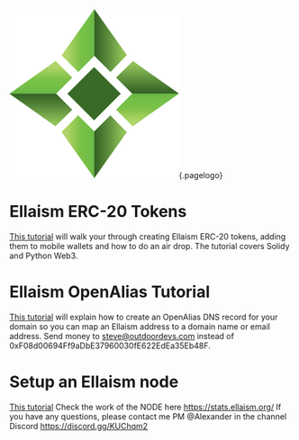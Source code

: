 ![Logo](/uploads/logo.png "Logo"){.pagelogo}
<!-- TITLE: Tutorials -->
<!-- SUBTITLE: A stable network with no premine and no dev fees -->


# Ellaism ERC-20 Tokens
[This tutorial](/tutorials/create-and-deploy-ellaism-tokens) will walk your through creating Ellaism ERC-20 tokens, adding them to mobile wallets and how to do an air drop.  The tutorial covers Solidy and Python Web3.

# Ellaism OpenAlias Tutorial
[This tutorial](/tutorials/ellaism-openalias-howto) will explain how to create an OpenAlias DNS record for your domain so you can map an Ellaism address to a domain name or email address.  Send money to steve@outdoordevs.com instead of 0xF08d00694Ff9aDbE37960030fE622EdEa35Eb48F.

# Setup an Ellaism node
[This tutorial](/node#setup-and-connection)  Check the work of the NODE here https://stats.ellaism.org/
If you have any questions, please contact me PM @Alexander in the channel Discord
https://discord.gg/KUChqm2